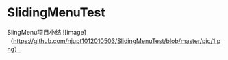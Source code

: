 SlidingMenuTest
===============

SlingMenu项目小结
 ![image]（https://github.com/njupt1012010503/SlidingMenuTest/blob/master/pic/1.png）

